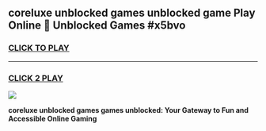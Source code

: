 
## coreluxe unblocked games unblocked game Play Online 👋 Unblocked Games #x5bvo
<h3>
<a href="https://premium.freeplayer.one?title=coreluxe_unblocked_games&ref=21F">CLICK TO PLAY</a></h3>
<hr>

<h3>
<a href="https://premium.freeplayer.one?title=coreluxe_unblocked_games&ref=21F">CLICK 2 PLAY</a>
  
</h3>

<a href="https://premium.freeplayer.one?title=coreluxe_unblocked_games&ref=21F/"><img src="https://clearcache.store/games.png"></a>


**coreluxe unblocked games games unblocked: Your Gateway to Fun and Accessible Online Gaming**
